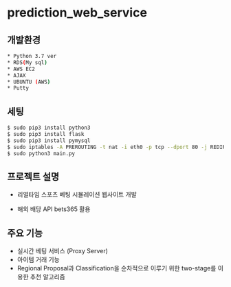 # prediction_web_service

## 개발환경
``` sh
* Python 3.7 ver
* RDS(My sql)
* AWS EC2
* AJAX
* UBUNTU (AWS)
* Putty
```

## 세팅

``` sh
$ sudo pip3 install python3
$ sudo pip3 install flask
$ sudo pip3 install pymysql
$ sudo iptables -A PREROUTING -t nat -i eth0 -p tcp --dport 80 -j REDIRECT --to-port 5000
$ sudo python3 main.py
```

## 프로젝트 설명
* 리얼타임 스포츠 베팅 시뮬레이션 웹사이트 개발
- 해외 배당 API bets365 활용

## 주요 기능
* 실시간 베팅 서비스 (Proxy Server)
* 아이템 거래 기능
* Regional Proposal과 Classification을 순차적으로 이루기 위한 two-stage를 이용한 추천 알고리즘
